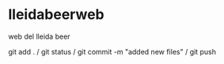 # lleidabeerweb
web del lleida beer

git add . /
git status  /
git commit -m "added new files"  /
git push  


